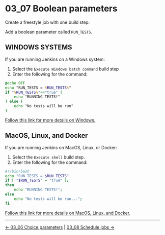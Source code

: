 # 03_07 Boolean parameters

Create a freestyle job with one build step.

Add a boolean parameter called `RUN_TESTS`.

## WINDOWS SYSTEMS

If you are running Jenkins on a Windows system:

1. Select the `Execute Windows batch command` build step
2. Enter the following for the command:

```cmd
@echo OFF
echo "RUN_TESTS = %RUN_TESTS%"
if "%RUN_TESTS%"=="true" (
    echo "RUNNING TESTS!"
) else (
    echo "No tests will be run"
)
```

[Follow this link for more details on Windows.](WINDOWS.md)

## MacOS, Linux, and Docker

If you are running Jenkins on MacOS, Linux, or Docker:

1. Select the `Execute shell` build step.
2. Enter the following for the command:

```bash
#!/bin/bash
echo "RUN_TESTS = $RUN_TESTS"
if [ "$RUN_TESTS" = "true" ];
then
    echo "RUNNING TESTS!";
else
    echo "No tests will be run...";
fi
```

[Follow this link for more details on MacOS, Linux, and Docker.](MAC_LINUX_DOCKER.md)

<!-- FooterStart -->
---
[← 03_06 Choice parameters](../03_06_choice_parameters/README.md) | [03_08 Schedule jobs →](../03_08_schedule_jobs/README.md)
<!-- FooterEnd -->
